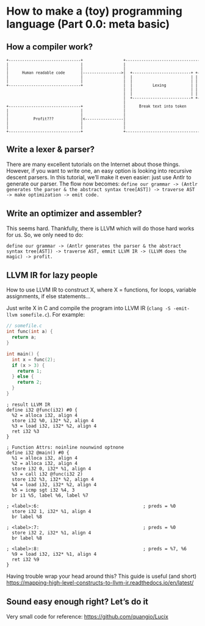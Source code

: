 # How to make a (toy) programming language (Part 0.0: meta basic)

## How a compiler work? 

<center>
<pre style="font-size:0.7em;font-family: monospace; width: 100%;">
+--------------------------------+                  +--------------------------------------------------------------------------------------------------------------------------+
|                                |                  |                                                                                                                          |
|                                |                  |                                                                                                                          |
|      Human readable code       |----------------->|  +--------------------------+ +--------------------------+  +--------------------------+  +--------------------------+   |
|                                |                  |  |                          | |                          |  |                          |  |                          |   |
|                                |                  |  |                          | |                          |  |                          |  |                          |   |
+--------------------------------+                  |  |         Lexing           | |         Parsing          |  |       Optimization       |  |  Emitting instructions   |   |
                                                    |  |                          | |                          |  |                          |  |                          |   |
                                                    |  |                          | |                          |  |                          |  |                          |   |
                                                    |  +--------------------------+ +--------------------------+  +--------------------------+  +--------------------------+   |
                                                    |                                                                                                                          |
+--------------------------------+                  |      Break text into token        Tokens --> parse tree         Run different                Turn everything into        |
|                                |                  |                                   representing language         transformations to           (virtual) machine code      |
|                                |                  |                                   constructs                    optimize the code                                        |
|           Profit???            |<-----------------|                                                                                                                          |
|                                |                  |                                                                                                                          |
|                                |                  |                                                                                                                          |
+--------------------------------+                  +--------------------------------------------------------------------------------------------------------------------------+
</pre>
</center>



## Write a lexer & parser?

There are many excellent tutorials on the Internet about those things. However, if you want to write one, an easy option is looking into recursive descent parsers. In this tutorial, we’ll make it even easier: just use Antlr to generate our parser. The flow now becomes: `define our grammar -> (Antlr generates the parser & the abstract syntax tree[AST]) -> traverse AST -> make optimization -> emit code.`



## Write an optimizer and assembler?

This seems hard. Thankfully, there is LLVM which will do those hard works for us. So, we only need to do:

`define our grammar -> (Antlr generates the parser & the abstract syntax tree[AST]) -> traverse AST, emmit LLVM IR -> (LLVM does the magic) -> profit.`



## LLVM IR for lazy people

How to use LLVM IR to construct X, where X = functions, for loops, variable assignments, if else statements…

Just write X in C and compile the program into LLVM IR (`clang -S -emit-llvm somefile.c`). For example:

```C
// somefile.c
int func(int a) {
  return a;
}

int main() {
  int x = func(2);
  if (x > 3) {
    return 1;
  } else {
    return 2;
  }
}
```

```assembly
; result LLVM IR
define i32 @func(i32) #0 {
  %2 = alloca i32, align 4
  store i32 %0, i32* %2, align 4
  %3 = load i32, i32* %2, align 4
  ret i32 %3
}

; Function Attrs: noinline nounwind optnone
define i32 @main() #0 {
  %1 = alloca i32, align 4
  %2 = alloca i32, align 4
  store i32 0, i32* %1, align 4
  %3 = call i32 @func(i32 2)
  store i32 %3, i32* %2, align 4
  %4 = load i32, i32* %2, align 4
  %5 = icmp sgt i32 %4, 3
  br i1 %5, label %6, label %7

; <label>:6:                                      ; preds = %0
  store i32 1, i32* %1, align 4
  br label %8

; <label>:7:                                      ; preds = %0
  store i32 2, i32* %1, align 4
  br label %8

; <label>:8:                                      ; preds = %7, %6
  %9 = load i32, i32* %1, align 4
  ret i32 %9
}
```

Having trouble wrap your head around this? This guide is useful (and short) https://mapping-high-level-constructs-to-llvm-ir.readthedocs.io/en/latest/

## Sound easy enough right? Let’s do it

Very small code for reference: https://github.com/quangio/Lucix
